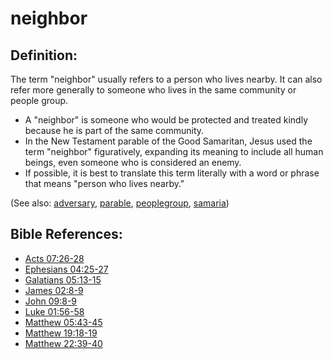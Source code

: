 # neighbor #

## Definition: ##

The term "neighbor" usually refers to a person who lives nearby. It can also refer more generally to someone who lives in the same community or people group.

* A "neighbor" is someone who would be protected and treated kindly because he is part of the same community.
* In the New Testament parable of the Good Samaritan, Jesus used the term "neighbor" figuratively, expanding its meaning to include all human beings, even someone who is considered an enemy.
* If possible, it is best to translate this term literally with a word or phrase that means "person who lives nearby."

(See also: [adversary](../other/adversary.md), [parable](../other/parable.md), [peoplegroup](../other/peoplegroup.md), [samaria](../other/samaria.md))

## Bible References: ##

* [Acts 07:26-28](https://door43.org/en/bible/notes/act/07/26)
* [Ephesians 04:25-27](https://door43.org/en/bible/notes/eph/04/25)
* [Galatians 05:13-15](https://door43.org/en/bible/notes/gal/05/13)
* [James 02:8-9](https://door43.org/en/bible/notes/jas/02/08)
* [John 09:8-9](https://door43.org/en/bible/notes/jhn/09/08)
* [Luke 01:56-58](https://door43.org/en/bible/notes/luk/01/56)
* [Matthew 05:43-45](https://door43.org/en/bible/notes/mat/05/43)
* [Matthew 19:18-19](https://door43.org/en/bible/notes/mat/19/18)
* [Matthew 22:39-40](https://door43.org/en/bible/notes/mat/22/39)

